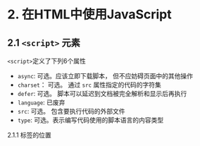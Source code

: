 # 2. 在HTML中使用JavaScript

## 2.1 `<script>` 元素

`<script>`定义了下列6个属性

- `async`: 可选。应该立即下载脚本， 但不应妨碍页面中的其他操作
- `charset`： 可选。 通过 `src` 属性指定的代码的字符集
- `defer`: 可选。 脚本可以延迟到文档被完全解析和显示后再执行
- `language`:  已废弃
- `src`: 可选。 包含要执行代码的外部文件
- `type`: 可选。表示编写代码使用的脚本语言的内容类型

2.1.1 标签的位置